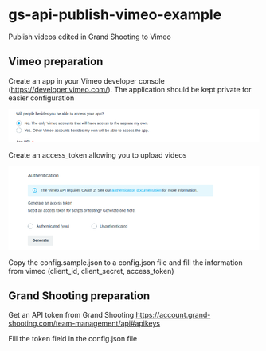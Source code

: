 # gs-api-publish-vimeo-example
Publish videos edited in Grand Shooting to Vimeo

## Vimeo preparation

Create an app in your Vimeo developer console (https://developer.vimeo.com/). The application should be kept private for easier configuration

![Private app](/img/private_app.png)


Create an access_token allowing you to upload videos

![create token](/img/generate_access_token.png)

Copy the config.sample.json to a config.json file and fill the information from vimeo (client_id, client_secret, access_token)


## Grand Shooting preparation

Get an API token from Grand Shooting
https://account.grand-shooting.com/team-management/api#apikeys

Fill the token field in the config.json file


